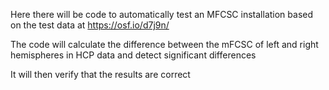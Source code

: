 Here there will be code to automatically test an MFCSC installation based on the test data at https://osf.io/d7j9n/

The code will calculate the difference between the mFCSC of left and right hemispheres in HCP data and detect significant differences

It will then verify that the results are correct
